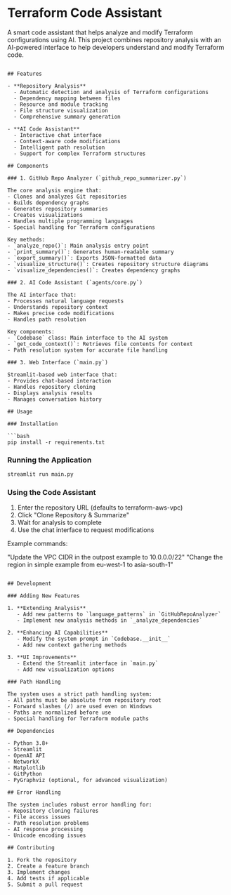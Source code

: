 # Terraform Code Assistant

A smart code assistant that helps analyze and modify Terraform configurations using AI. This project combines repository analysis with an AI-powered interface to help developers understand and modify Terraform code.
```

## Features

- **Repository Analysis**
  - Automatic detection and analysis of Terraform configurations
  - Dependency mapping between files
  - Resource and module tracking
  - File structure visualization
  - Comprehensive summary generation

- **AI Code Assistant**
  - Interactive chat interface
  - Context-aware code modifications
  - Intelligent path resolution
  - Support for complex Terraform structures

## Components

### 1. GitHub Repo Analyzer (`github_repo_summarizer.py`)

The core analysis engine that:
- Clones and analyzes Git repositories
- Builds dependency graphs
- Generates repository summaries
- Creates visualizations
- Handles multiple programming languages
- Special handling for Terraform configurations

Key methods:
- `analyze_repo()`: Main analysis entry point
- `print_summary()`: Generates human-readable summary
- `export_summary()`: Exports JSON-formatted data
- `visualize_structure()`: Creates repository structure diagrams
- `visualize_dependencies()`: Creates dependency graphs

### 2. AI Code Assistant (`agents/core.py`)

The AI interface that:
- Processes natural language requests
- Understands repository context
- Makes precise code modifications
- Handles path resolution

Key components:
- `Codebase` class: Main interface to the AI system
- `get_code_context()`: Retrieves file contents for context
- Path resolution system for accurate file handling

### 3. Web Interface (`main.py`)

Streamlit-based web interface that:
- Provides chat-based interaction
- Handles repository cloning
- Displays analysis results
- Manages conversation history

## Usage

### Installation

```bash
pip install -r requirements.txt
```

### Running the Application

```bash
streamlit run main.py
```

### Using the Code Assistant

1. Enter the repository URL (defaults to terraform-aws-vpc)
2. Click "Clone Repository & Summarize"
3. Wait for analysis to complete
4. Use the chat interface to request modifications

Example commands:

"Update the VPC CIDR in the outpost example to 10.0.0.0/22"
"Change the region in simple example from eu-west-1 to asia-south-1"
```

## Development

### Adding New Features

1. **Extending Analysis**
   - Add new patterns to `language_patterns` in `GitHubRepoAnalyzer`
   - Implement new analysis methods in `_analyze_dependencies`

2. **Enhancing AI Capabilities**
   - Modify the system prompt in `Codebase.__init__`
   - Add new context gathering methods

3. **UI Improvements**
   - Extend the Streamlit interface in `main.py`
   - Add new visualization options

### Path Handling

The system uses a strict path handling system:
- All paths must be absolute from repository root
- Forward slashes (/) are used even on Windows
- Paths are normalized before use
- Special handling for Terraform module paths

## Dependencies

- Python 3.8+
- Streamlit
- OpenAI API
- NetworkX
- Matplotlib
- GitPython
- PyGraphviz (optional, for advanced visualization)

## Error Handling

The system includes robust error handling for:
- Repository cloning failures
- File access issues
- Path resolution problems
- AI response processing
- Unicode encoding issues

## Contributing

1. Fork the repository
2. Create a feature branch
3. Implement changes
4. Add tests if applicable
5. Submit a pull request
